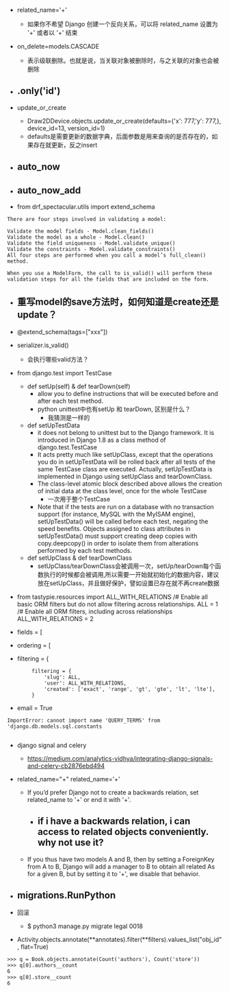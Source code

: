 - related_name='+'
    - 如果你不希望 Django 创建一个反向关系，可以将 related_name 设置为 '+' 或者以 '+' 结束

- on_delete=models.CASCADE
    - 表示级联删除。也就是说，当关联对象被删除时，与之关联的对象也会被删除

- .only('id')
    - 

- update_or_create
    - Draw2DDevice.objects.update_or_create(defaults={'x': 777,'y': 777,}, device_id=13, version_id=1)
    - defaults是需要更新的数据字典，后面参数是用来查询的是否存在的，如果存在就更新，反之insert

- auto_now
    - 
- auto_now_add
    - 

- from drf_spectacular.utils import extend_schema

```
There are four steps involved in validating a model:

Validate the model fields - Model.clean_fields()
Validate the model as a whole - Model.clean()
Validate the field uniqueness - Model.validate_unique()
Validate the constraints - Model.validate_constraints()
All four steps are performed when you call a model’s full_clean() method.

When you use a ModelForm, the call to is_valid() will perform these validation steps for all the fields that are included on the form. 
```

- 重写model的save方法时，如何知道是create还是update？
    -

- @extend_schema(tags=["xxx"])

- serializer.is_valid()
    - 会执行哪些valid方法？


- from django.test import TestCase
    - def setUp(self) & def tearDown(self)
        - allow you to define instructions that will be executed before and after each test method.
        - python unittest中也有setUp 和 tearDown, 区别是什么？
            - 我猜测是一样的
    - def setUpTestData
        - it does not belong to unittest but to the Django framework. It is introduced in Django 1.8 as a class method of django.test.TestCase
        - It acts pretty much like setUpClass, except that the operations you do in setUpTestData will be rolled back after all tests of the same TestCase class are executed. Actually, setUpTestData is implemented in Django using setUpClass and tearDownClass.
        - The class-level atomic block described above allows the creation of initial data at the class level, once for the whole TestCase
            - 一次用于整个TestCase
        - Note that if the tests are run on a database with no transaction support (for instance, MySQL with the MyISAM engine), setUpTestData() will be called before each test, negating the speed benefits.
        Objects assigned to class attributes in setUpTestData() must support creating deep copies with copy.deepcopy() in order to isolate them from alterations performed by each test methods.
    - def setUpClass  &   def tearDownClass
        - setUpClass/tearDownClass会被调用一次，setUp/tearDown每个函数执行的时候都会被调用,所以需要一开始就初始化的数据内容，建议放在setUpClass，并且做好保护，譬如设置已存在就不再create数据

- from tastypie.resources import ALL_WITH_RELATIONS
/# Enable all basic ORM filters but do not allow filtering across relationships.
ALL = 1
/# Enable all ORM filters, including across relationships
ALL_WITH_RELATIONS = 2

- fields = [
- ordering = [
- filtering = {
```
        filtering = {
            'slug': ALL,
            'user': ALL_WITH_RELATIONS,
            'created': ['exact', 'range', 'gt', 'gte', 'lt', 'lte'],
        }
```

- email = True

```
ImportError: cannot import name 'QUERY_TERMS' from 'django.db.models.sql.constants


```

- django signal and celery
    - https://medium.com/analytics-vidhya/integrating-django-signals-and-celery-cb2876ebd494

- related_name="+" related_name='+' 
    - If you’d prefer Django not to create a backwards relation, set related_name to '+' or end it with '+'.
        - if i have a backwards relation, i can access to related objects conveniently. why not use it? 
            - 
    - If you thus have two models A and B, then by setting a ForeignKey from A to B, Django will add a manager to B to obtain all related As for a given B, but by setting it to '+', we disable that behavior.

- migrations.RunPython
    - 

- 回滚
    - $ python3 manage.py migrate legal 0018

- Activity.objects.annotate(**annotates).filter(**filters).values_list("obj_id", flat=True)
```
>>> q = Book.objects.annotate(Count('authors'), Count('store'))
>>> q[0].authors__count
6
>>> q[0].store__count
6
```